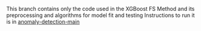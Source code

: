 This branch contains only the code
used in the XGBoost FS Method and its preprocessing and algorithms for model fit and testing
Instructions to run it is in [anomaly-detection-main](https://github.com/kimpal/anomaly_detection/tree/XGBoost_FS_Method_only/anomaly-detection-main#readme) 
